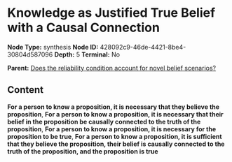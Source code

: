 # Knowledge as Justified True Belief with a Causal Connection

**Node Type:** synthesis
**Node ID:** 428092c9-46de-4421-8be4-30804d587096
**Depth:** 5
**Terminal:** No

**Parent:** [Does the reliability condition account for novel belief scenarios?](does-the-reliability-condition-account-for-novel-belief-scenarios-antithesis-7b972a3e-fdcf-4dca-b587-76019c78bdee.md)

## Content

**For a person to know a proposition, it is necessary that they believe the proposition**, **For a person to know a proposition, it is necessary that their belief in the proposition be causally connected to the truth of the proposition**, **For a person to know a proposition, it is necessary for the proposition to be true**, **For a person to know a proposition, it is sufficient that they believe the proposition, their belief is causally connected to the truth of the proposition, and the proposition is true**
